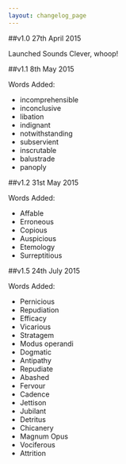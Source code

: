 ```yaml
---
layout: changelog_page
---
```


##v1.0 27th April 2015

Launched Sounds Clever, whoop!


##v1.1 8th May 2015

Words Added:

- incomprehensible
- inconclusive
- libation
- indignant
- notwithstanding
- subservient
- inscrutable
- balustrade
- panoply

##v1.2 31st May 2015

Words Added:

- Affable
- Erroneous
- Copious
- Auspicious
- Etemology
- Surreptitious

##v1.5 24th July 2015

Words Added:

- Pernicious
- Repudiation
- Efficacy
- Vicarious
- Stratagem
- Modus operandi
- Dogmatic
- Antipathy
- Repudiate
- Abashed
- Fervour
- Cadence
- Jettison
- Jubilant
- Detritus
- Chicanery
- Magnum Opus
- Vociferous
- Attrition
